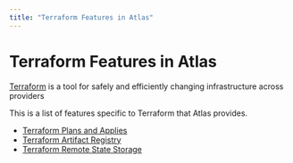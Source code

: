 ```yaml
---
title: "Terraform Features in Atlas"
---
```


# Terraform Features in Atlas

[Terraform](https://terraform.io) is a tool for safely and
efficiently changing infrastructure across providers

This is a list of features specific to Terraform that Atlas provides.

- [Terraform Plans and Applies]()
- [Terraform Artifact Registry]()
- [Terraform Remote State Storage]()

